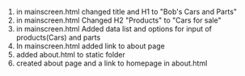 1. in mainscreen.html changed title and H1 to "Bob's Cars and Parts"
2. in mainscreen.html Changed H2 "Products" to "Cars for sale"
3.  in mainscreen.html Added data list and options for input of products(Cars) and parts
4. In mainscreen.html added link to about page
5. added about.html to static folder
6. created about page and a link to homepage in about.html